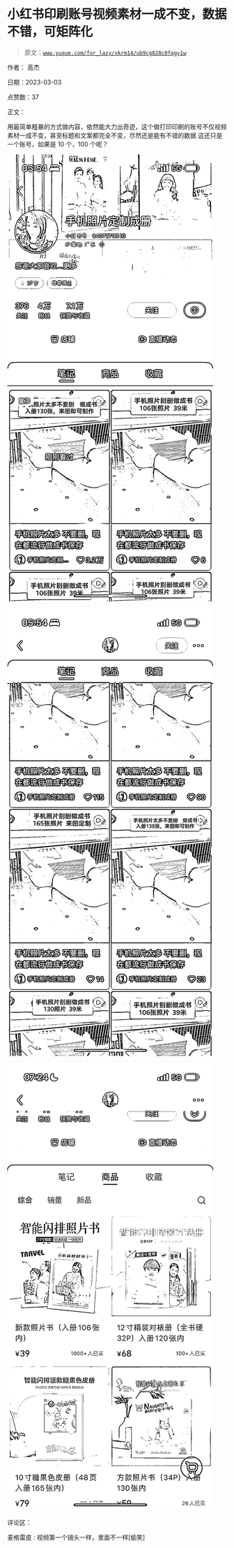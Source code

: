 # 小红书印刷账号视频素材一成不变，数据不错，可矩阵化

> 原文：[`www.yuque.com/for_lazy/xkrm14/ub9cg828c0fqgy1w`](https://www.yuque.com/for_lazy/xkrm14/ub9cg828c0fqgy1w)

作者： 高杰 

日期：2023-03-03 

点赞数：37 

正文： 

用最简单粗暴的方式做内容，依然能大力出奇迹，这个做打印印刷的账号不仅视频素材一成不变，甚至标题和文案都完全不变，尽然还是能有不错的数据 这还只是一个账号，如果是 10 个，100 个呢？ 

![](img/58e37c1b30f2f7db6bcc3ac326499f8d.png) 

![](img/6751c45395a2ac6b6859b041499b89ee.png) 

![](img/f1ee6cc867879bf9b0100522c1fdcac0.png) 

评论区： 

麦格雷皮 : 视频第一个镜头一样，里面不一样[偷笑] 

